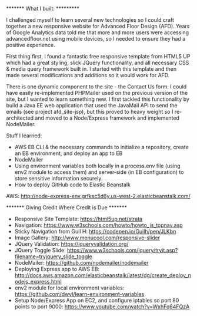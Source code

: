 ******* What I built: *********

I challenged myself to learn several new technologies so I could craft together a new responsive website for Advanced Floor Design (AFD). Years of Google Analytics data told me that more and more users were accessing advancedfloor.net using mobile devices, so I needed to ensure they had a positive experience.

First thing first, I found a fantastic free responsive template from HTML5 UP which had a great styling, slick JQuery functionality, and all necessary CSS & media query framework built in. I started with this template and then made several modifications and additions so it would work for AFD.

There is one dynamic component to the site - the Contact Us form. I could have easily re-implemented PHPMailer used on the previous version of the site, but I wanted to learn something new. I first tackled this functionality by build a Java EE web application that used the JavaMail API to send the emails (see project afd_site-jsp), but this proved to heavy weight so I re-architected and moved to a Node/Express framework and implemented NodeMailer.


Stuff I learned:
- AWS EB CLI & the necessary commands to initialize a repository, create an EB environment, and deploy an app to EB
- NodeMailer
- Using environment variables both locally in a process.env file (using env2 module to access them) and server-side (in EB configuration) to store sensitive information securely.
- How to deploy GitHub code to Elastic Beanstalk


AWS: http://node-express-env.grfksc5d6y.us-west-2.elasticbeanstalk.com/




******* Giving Credit Where Credit is Due *******

- Responsive Site Template: https://html5up.net/strata
- Navigation: https://www.w3schools.com/howto/howto_js_topnav.asp
- Sticky Navigation from Guil H: https://codepen.io/Guilh/pen/JLKbn
- Image Gallery: http://www.menucool.com/responsive-slider
- JQuery Validation: https://jqueryvalidation.org/
- JQuery Toggle Slide: https://www.w3schools.com/jquery/tryit.asp?filename=tryjquery_slide_toggle
- NodeMailer: https://github.com/nodemailer/nodemailer
- Deploying Express app to AWS EB: http://docs.aws.amazon.com/elasticbeanstalk/latest/dg/create_deploy_nodejs_express.html
- env2 module for local environment variables: https://github.com/dwyl/learn-environment-variables
- Setup Node/Express App on EC2, and configure iptables so port 80 points to port 9000: https://www.youtube.com/watch?v=WxhFq64FQzA
